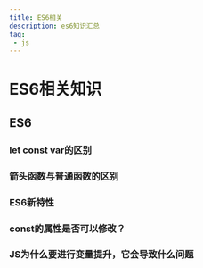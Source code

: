 ```yaml
---
title: ES6相关
description: es6知识汇总
tag: 
 - js
---
```

# ES6相关知识

## ES6

### let const var的区别

### 箭头函数与普通函数的区别

### ES6新特性

### const的属性是否可以修改？

### JS为什么要进行变量提升，它会导致什么问题
